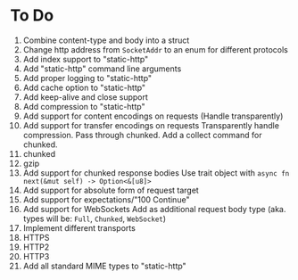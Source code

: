 # To Do
 1. Combine content-type and body into a struct
 2. Change http address from `SocketAddr` to an enum for different protocols 
 3. Add index support to "static-http"
 4. Add "static-http" command line arguments
 5. Add proper logging to "static-http"
 6. Add cache option to "static-http"
 7. Add keep-alive and close support
 8. Add compression to "static-http"
 9. Add support for content encodings on requests (Handle transparently)
 10. Add support for transfer encodings on requests
    Transparently handle compression. Pass through chunked. Add a collect command for chunked.
   1. chunked
   2. gzip
 11. Add support for chunked response bodies
     Use trait object with `async fn next(&mut self) -> Option<&[u8]>`
 12. Add support for absolute form of request target
 13. Add support for expectations/"100 Continue"
 14. Add support for WebSockets
     Add as additional request body type (aka. types will be: `Full`, `Chunked`, `WebSocket`)
 15. Implement different transports
   1. HTTPS
   2. HTTP2
   3. HTTP3
 16. Add all standard MIME types to "static-http"